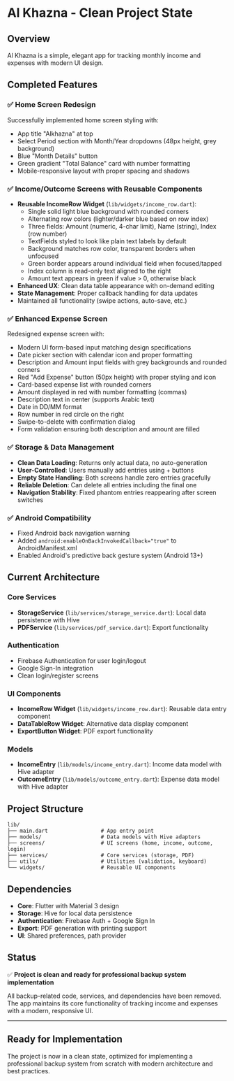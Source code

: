 # Al Khazna - Clean Project State

## Overview
Al Khazna is a simple, elegant app for tracking monthly income and expenses with modern UI design.

## Completed Features

### ✅ **Home Screen Redesign**
Successfully implemented home screen styling with:
- App title "Alkhazna" at top
- Select Period section with Month/Year dropdowns (48px height, grey background)
- Blue "Month Details" button
- Green gradient "Total Balance" card with number formatting
- Mobile-responsive layout with proper spacing and shadows

### ✅ **Income/Outcome Screens with Reusable Components**
- **Reusable IncomeRow Widget** (`lib/widgets/income_row.dart`):
  * Single solid light blue background with rounded corners
  * Alternating row colors (lighter/darker blue based on row index)
  * Three fields: Amount (numeric, 4-char limit), Name (string), Index (row number)
  * TextFields styled to look like plain text labels by default
  * Background matches row color, transparent borders when unfocused
  * Green border appears around individual field when focused/tapped
  * Index column is read-only text aligned to the right
  * Amount text appears in green if value > 0, otherwise black
- **Enhanced UX**: Clean data table appearance with on-demand editing
- **State Management**: Proper callback handling for data updates
- Maintained all functionality (swipe actions, auto-save, etc.)

### ✅ **Enhanced Expense Screen**
Redesigned expense screen with:
- Modern UI form-based input matching design specifications
- Date picker section with calendar icon and proper formatting
- Description and Amount input fields with grey backgrounds and rounded corners
- Red "Add Expense" button (50px height) with proper styling and icon
- Card-based expense list with rounded corners
- Amount displayed in red with number formatting (commas)
- Description text in center (supports Arabic text)
- Date in DD/MM format
- Row number in red circle on the right
- Swipe-to-delete with confirmation dialog
- Form validation ensuring both description and amount are filled

### ✅ **Storage & Data Management**
- **Clean Data Loading**: Returns only actual data, no auto-generation
- **User-Controlled**: Users manually add entries using + buttons
- **Empty State Handling**: Both screens handle zero entries gracefully
- **Reliable Deletion**: Can delete all entries including the final one
- **Navigation Stability**: Fixed phantom entries reappearing after screen switches

### ✅ **Android Compatibility**
- Fixed Android back navigation warning
- Added `android:enableOnBackInvokedCallback="true"` to AndroidManifest.xml
- Enabled Android's predictive back gesture system (Android 13+)

## Current Architecture

### Core Services
- **StorageService** (`lib/services/storage_service.dart`): Local data persistence with Hive
- **PDFService** (`lib/services/pdf_service.dart`): Export functionality

### Authentication
- Firebase Authentication for user login/logout
- Google Sign-In integration
- Clean login/register screens

### UI Components
- **IncomeRow Widget** (`lib/widgets/income_row.dart`): Reusable data entry component
- **DataTableRow Widget**: Alternative data display component
- **ExportButton Widget**: PDF export functionality

### Models
- **IncomeEntry** (`lib/models/income_entry.dart`): Income data model with Hive adapter
- **OutcomeEntry** (`lib/models/outcome_entry.dart`): Expense data model with Hive adapter

## Project Structure
```
lib/
├── main.dart                 # App entry point
├── models/                   # Data models with Hive adapters
├── screens/                  # UI screens (home, income, outcome, login)
├── services/                 # Core services (storage, PDF)
├── utils/                    # Utilities (validation, keyboard)
└── widgets/                  # Reusable UI components
```

## Dependencies
- **Core**: Flutter with Material 3 design
- **Storage**: Hive for local data persistence
- **Authentication**: Firebase Auth + Google Sign In
- **Export**: PDF generation with printing support
- **UI**: Shared preferences, path provider

## Status
✅ **Project is clean and ready for professional backup system implementation**

All backup-related code, services, and dependencies have been removed. The app maintains its core functionality of tracking income and expenses with a modern, responsive UI.

---

## Ready for Implementation
The project is now in a clean state, optimized for implementing a professional backup system from scratch with modern architecture and best practices.